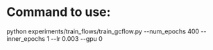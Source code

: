 # Command to use:

python experiments/train_flows/train_gcflow.py --num_epochs 400 --inner_epochs 1 --lr 0.003 --gpu 0
